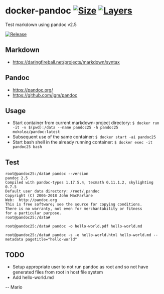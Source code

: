 # docker-pandoc [![Size](https://img.shields.io/microbadger/image-size/mokolea/pandoc.svg)](https://hub.docker.com/r/mokolea/pandoc) [![Layers](https://img.shields.io/microbadger/layers/mokolea/pandoc.svg)](https://hub.docker.com/r/mokolea/pandoc)

Test markdown using pandoc v2.5

[![Release](https://img.shields.io/github/release/Mokolea/docker-pandoc.svg)](https://github.com/Mokolea/docker-pandoc/releases)

## Markdown
 - https://daringfireball.net/projects/markdown/syntax

## Pandoc
 - https://pandoc.org/
 - https://github.com/jgm/pandoc

## Usage
 - Start container from current markdown-project directory: `$ docker run -it -v $(pwd):/data --name pandoc25 -h pandoc25 mokolea/pandoc:latest`
 - Subsequent use of the same container: `$ docker start -ai pandoc25`
 - Start bash shell in the already running container: `$ docker exec -it pandoc25 bash`

## Test
```
root@pandoc25:/data# pandoc --version
pandoc 2.5
Compiled with pandoc-types 1.17.5.4, texmath 0.11.1.2, skylighting 0.7.5
Default user data directory: /root/.pandoc
Copyright (C) 2006-2018 John MacFarlane
Web:  http://pandoc.org
This is free software; see the source for copying conditions.
There is no warranty, not even for merchantability or fitness
for a particular purpose.
root@pandoc25:/data# 

root@pandoc25:/data# pandoc -o hello-world.pdf hello-world.md

root@pandoc25:/data# pandoc -s -o hello-world.html hello-world.md --metadata pagetitle="hello-world"
```

## TODO
 - Setup appropriate user to not run pandoc as root and so not have generated files from root in host file system
 - Add hello-world.md

-- Mario
